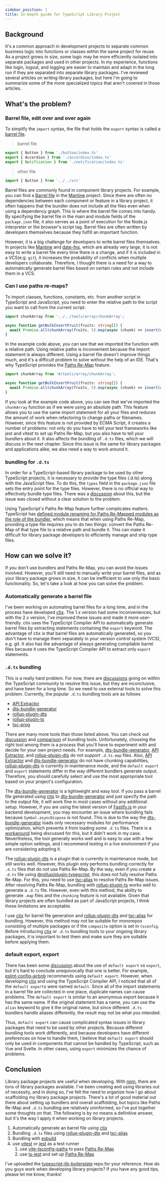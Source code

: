 ```yaml
---
sidebar_position: 1
title: In-Depth guide for TypeScript Library Project
---
```


## Background

It's a common approach in development projects to separate common business logic into functions or classes within the same project for reuse. As a project grows in size, some logic may be more efficiently isolated into separate packages and used in other projects. In my experience, functions like login, logout, and logging are easier to maintain and adapt in the long run if they are separated into separate library packages. I've reviewed several articles on writing library packages, but here I'm going to summarize some of the more specialized topics that aren't covered in those articles.

## What's the problem?

### Barrel file, edit over and over again

To simplify the `import` syntax, the file that holds the `export` syntax is called a [barrel file](https://basarat.gitbook.io/typescript/main-1/barrel).

> barrel file

```ts
export { Button } from './button/index.ts'
export { Accordion } from './accordion/index.ts'
export { Notification } from './notification/index.ts'
```

> other file

```ts
import { Button } from '../../src'
```

Barrel files are commonly found in component library projects. For example, you can find a [Barrel file](https://github.com/mantinedev/ui.mantine.dev/blob/master/lib/index.ts) in the [Mantine](https://github.com/mantinedev/ui.mantine.dev) project. Since there are often no dependencies between each component or feature in a library project, it often happens that the bundler does not include all the files even when using a dependency graph. This is where the barrel file comes into handy. By specifying the barrel file in the main and module fields of the `package.json` file, it also serves as a point of execution for the Node.js interpreter or the browser's script tag. Barrel files are often written by developers themselves because they fulfill an important function.

However, it is a big challenge for developers to write barrel files themselves. In projects like [Mantine](https://github.com/mantinedev/ui.mantine.dev) and [date-fns](https://github.com/date-fns/date-fns), which are already very large, it is not easy to write a barrel file every time there is a change, and if it is included in a VCS(e.g. `git`), it increases the probability of conflicts when multiple developers collaborate. Therefore, I thought there is a need for a way to automatically generate barrel files based on certain rules and not include them in a VCS.

### Can I use paths re-maps?

To import classes, functions, constants, etc. from another script in TypeScript and JavaScript, you need to enter the relative path to the script you want to call from the current script.

```ts
import chunkArray from '../../tools/array/chunkArray';

async function getBulkInsertFruit(fruits: string[]) {
  await Promise.all(chunkArray(fruits, 5).map(async (chunk) => insert(chunk)));
}
```

In the example code above, you can see that we imported the function with a relative path. Using relative paths is inconvenient because the import statement is always different. Using a barrel file doesn't improve things much, and it's a difficult problem to solve without the help of an IDE. That's why TypeScript provides the [Paths Re-Map](https://www.typescriptlang.org/tsconfig#paths) feature.

```ts
import chunkArray from '#/tools/array/chunkArray';

async function getBulkInsertFruit(fruits: string[]) {
  await Promise.all(chunkArray(fruits, 5).map(async (chunk) => insert(chunk)));
}
```

If you look at the example code above, you can see that we've imported the `chunkArray` function as if we were using an absolute path. This feature allows you to use the same import statement for all your files and reduces the amount of work when refactoring to change paths or filenames. However, since this feature is not provided by ECMA Script, it creates a number of problems: not only do you have to tell your test frameworks like jest and vitest to set up Paths Re-Map, but you also have to tell your bundlers about it. It also affects the bundling of `.d.ts` files, which we will discuss in the next chapter. Since this issue is the same for library packages and applications alike, we also need a way to work around it.

### bundling for `.d.ts`

In order for a TypeScript-based library package to be used by other TypeScript projects, it is necessary to provide the type files (.d.ts) along with the JavaScript files. To do this, the `types` field in the `package.json` file sets the entry point for the type files. However, there is no official way to effectively bundle type files. There was a [discussion](https://github.com/Microsoft/TypeScript/issues/4433) about this, but the issue was closed without a clear solution to the problem.

Using TypeScript's Paths Re-Map feature further complicates matters. TypeScript has [defined module renaming for Paths Re-Mapped modules as the role of the bundler](https://github.com/microsoft/TypeScript/issues/5039), which means that when using Paths Re-Map, providing a type file requires you to do two things: convert the Paths Re-Map of that type file to a relative path and bundle it. This can make it difficult for library package developers to efficiently manage and ship type files.

## How can we solve it?

If you don't use bundlers and Paths Re-Map, you can avoid the issues involved. However, you'll still need to manually write your barrel files, and as your library package grows in size, it can be inefficient to use only the basic functionality. So, let's take a look at how you can solve the problem.

### Automatically generate a barrel file

I've been working on automating barrel files for a long time, and in the process have developed [ctix](https://github.com/imjuni/ctix). The 1.x version had some inconveniences, but with the 2.x version, I've improved these issues and made it more user-friendly. ctix uses the TypeScript Compiler API to automatically generate barrel files by extracting statements containing the `export` keyword. The advantage of ctix is that barrel files are automatically generated, so you don't have to manage them separately in your version control system (VCS), e.g. git. It also has the advantage of always generating compilable barrel files because it uses the TypeScript Compiler API to extract only `export` statements.

### `.d.ts` bundling

This is a really hard problem. For now, there are [discussions](https://github.com/Microsoft/TypeScript/issues/4433) going on within the TypeScript community to resolve this issue, but they are inconclusive, and have been for a long time. So we need to use external tools to solve this problem. Currently, the popular `.d.ts` bundling tools are as follows

* [API Extractor](https://api-extractor.com/)
* [dts-bundle-generator](https://github.com/timocov/dts-bundle-generator)
* [rollup-plugin-dts](https://github.com/Swatinem/rollup-plugin-dts)
* [rollup-plugin-ts](https://github.com/wessberg/rollup-plugin-ts)
* [tsc-prog](https://github.com/jeremyben/tsc-prog)

There are many more tools than those listed above. You can check out [discussion](https://github.com/Microsoft/TypeScript/issues/4433) and [comparison](https://github.com/timocov/dts-bundle-generator/discussions/68) of bundling tools. Unfortunately, choosing the right tool among them is a process that you'll have to experiment with and decide for your own project needs. For example, [dts-bundle-generator](https://github.com/timocov/dts-bundle-generator), [API Extractor](https://api-extractor.com/), and [rollup-plugin-dts](https://github.com/Swatinem/rollup-plugin-dts) do not support `.d.ts.map` files. Also, [API Extractor](https://api-extractor.com/) and [dts-bundle-generator](https://github.com/timocov/dts-bundle-generator) do not have chunking capabilities, [rollup-plugin-dts](https://github.com/Swatinem/rollup-plugin-dts) is currently in maintenance mode, and the `default export` and `export` statements differ in the way different bundlers generate output. Therefore, you should carefully select and use the most appropriate tool based on your project's configuration.

The [dts-bundle-generator](https://github.com/timocov/dts-bundle-generator) is a lightweight and easy tool. If you pass a barrel file generated using [ctix](https://github.com/imjuni/ctix) to [dts-bundle-generator](https://github.com/timocov/dts-bundle-generator) and just specify the path to the output file, it will work fine in most cases without any additional setup. However, if you are using the latest version of [Fastify.js](https://fastify.dev/) in your backend development, you may encounter an issue where bundling fails because `Symbol.asyncDispose` is not found. This is due to the way the [dts-bundle-generator](https://github.com/timocov/dts-bundle-generator) loads only necessary modules for performance optimization, which prevents it from loading some `.d.ts` files. There is a [workaround](https://github.com/timocov/dts-bundle-generator/discussions/232) being discussed for this, but it didn't work in my case. Nevertheless, the tool generally works well and is easy to use with a few simple option settings, and I recommend testing in a live environment if you are considering adopting it.

The [rollup-plugin-dts](https://github.com/Swatinem/rollup-plugin-dts) is a plugin that is currently in maintenance mode, but still works well. However, this plugin only performs bundling correctly for `.d.ts` files that do not use Paths Re-Map. By the way, even if you create a `.d.ts` file using [@rollup/plugin-typescript](https://github.com/rollup/plugins/tree/master/packages/typescript), this does not fully resolve Paths Re-Map. For this, you need to use [tsc-alias](https://github.com/justkey007/tsc-alias) to resolve Paths Re-Map issues. After resolving Paths Re-Map, bundling with [rollup-plugin-ts](https://github.com/wessberg/rollup-plugin-ts) works well to generate a `.d.ts` file. However, even with this method, the ability to generate `.map` files and the `chunking` feature is not available. Given that library projects are often bundled as part of JavaScript projects, I think these limitations are acceptable.

I use [ctix](https://github.com/imjuni/ctix) for barrel file generation and [rollup-plugin-dts](https://github.com/Swatinem/rollup-plugin-dts) and [tsc-alias](https://github.com/justkey007/tsc-alias) for bundling. However, this method may not be suitable for monorepos consisting of multiple packages or if the `composite` option is set in `tsconfig`. Before introducing [ctix](https://github.com/imjuni/ctix) or `.d.ts` bundling tools to your ongoing library packages, it is important to test them and make sure they are suitable before applying them.

### default export, export

There has been some [discussion](https://github.com/airbnb/javascript/issues/1365) about the use of `default export` vs `export`, but it's hard to conclude unequivocally that one is better. For example, [eslint-config-airbnb](https://github.com/airbnb/javascript#modules--prefer-default-export) recommends using `default export`. However, when developing [ctix](https://github.com/imjuni/ctix) and using the TypeScript Compiler API, I noticed that all of the `default export`s were named `default`. Since all of the import statements in a barrel file are collected in one place, duplicate names can cause problems. The `default export` is similar to an anonymous export because it has the same name. If the original statement has a name, you can use the `alias` keyword to give it the original name, but since different `.d.ts` bundlers handle aliases differently, the result may not be what you intended.

Thus, `default export` can cause complicated syntax issues in library packages that need to be used by other projects. Because different bundling tools work differently, and because developers have different preferences on how to handle them, I believe that `default export` should only be used in components that cannot be handled by TypeScript, such as Vue and Svelte. In other cases, using `export` minimizes the chance of problems.

## Conclusion

Library package projects are useful when developing. With [npm](http://npmjs.com/), there are tons of library packages available. I've been creating and using libraries out of necessity, and in doing so, I've felt the need to organize how I go about scaffolding my library package projects. There's a lot of good material out there about setting up bundlers and overall scaffolding, but topics like Paths Re-Map and `.d.ts` bundling are relatively uninformed, so I've put together some thoughts on that. The following is by no means a definitive answer, but it's the way I apply it when working on library projects.

1. Automatically generate an barrel file using [ctix](https://github.com/imjuni/ctix)
1. Bundling `.d.ts` files using [rollup-plugin-dts](https://github.com/Swatinem/rollup-plugin-dts) and [tsc-alias](https://github.com/justkey007/tsc-alias)
1. Bundling with [esbuild](https://esbuild.github.io/)
1. use [vitest](https://vitest.dev/) or [jest](https://jestjs.io/) as a test runner
   1. use [vite-tsconfig-paths](https://www.npmjs.com/package/vite-tsconfig-paths) to pass [Paths Re-Map](https://kulshekhar.github.io/ts-jest/docs/getting-started/paths-mapping/)
   1. use [ts-jest](https://kulshekhar.github.io/ts-jest/) and set up [Paths Re-Map](https://kulshekhar.github.io/ts-jest/docs/getting-started/paths-mapping/)

I've uploaded the [typescript-lib-boilerplate](https://github.com/imjuni/typescript-lib-boilerplate) repo.for your reference. How do you guys work when developing library projects? If you have any good tips, please let me know, thanks!
